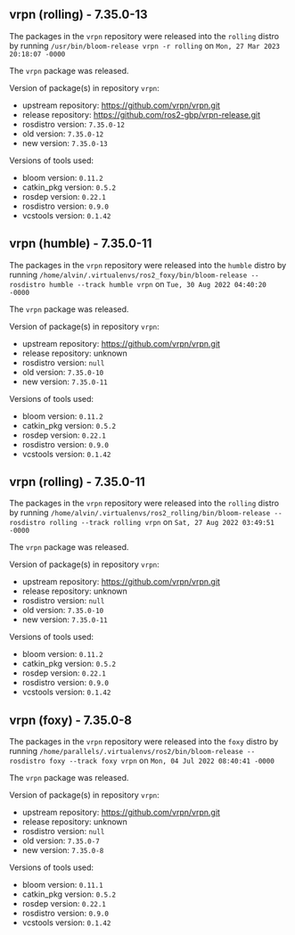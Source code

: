 ## vrpn (rolling) - 7.35.0-13

The packages in the `vrpn` repository were released into the `rolling` distro by running `/usr/bin/bloom-release vrpn -r rolling` on `Mon, 27 Mar 2023 20:18:07 -0000`

The `vrpn` package was released.

Version of package(s) in repository `vrpn`:

- upstream repository: https://github.com/vrpn/vrpn.git
- release repository: https://github.com/ros2-gbp/vrpn-release.git
- rosdistro version: `7.35.0-12`
- old version: `7.35.0-12`
- new version: `7.35.0-13`

Versions of tools used:

- bloom version: `0.11.2`
- catkin_pkg version: `0.5.2`
- rosdep version: `0.22.1`
- rosdistro version: `0.9.0`
- vcstools version: `0.1.42`


## vrpn (humble) - 7.35.0-11

The packages in the `vrpn` repository were released into the `humble` distro by running `/home/alvin/.virtualenvs/ros2_foxy/bin/bloom-release --rosdistro humble --track humble vrpn` on `Tue, 30 Aug 2022 04:40:20 -0000`

The `vrpn` package was released.

Version of package(s) in repository `vrpn`:

- upstream repository: https://github.com/vrpn/vrpn.git
- release repository: unknown
- rosdistro version: `null`
- old version: `7.35.0-10`
- new version: `7.35.0-11`

Versions of tools used:

- bloom version: `0.11.2`
- catkin_pkg version: `0.5.2`
- rosdep version: `0.22.1`
- rosdistro version: `0.9.0`
- vcstools version: `0.1.42`


## vrpn (rolling) - 7.35.0-11

The packages in the `vrpn` repository were released into the `rolling` distro by running `/home/alvin/.virtualenvs/ros2_rolling/bin/bloom-release --rosdistro rolling --track rolling vrpn` on `Sat, 27 Aug 2022 03:49:51 -0000`

The `vrpn` package was released.

Version of package(s) in repository `vrpn`:

- upstream repository: https://github.com/vrpn/vrpn.git
- release repository: unknown
- rosdistro version: `null`
- old version: `7.35.0-10`
- new version: `7.35.0-11`

Versions of tools used:

- bloom version: `0.11.2`
- catkin_pkg version: `0.5.2`
- rosdep version: `0.22.1`
- rosdistro version: `0.9.0`
- vcstools version: `0.1.42`


## vrpn (foxy) - 7.35.0-8

The packages in the `vrpn` repository were released into the `foxy` distro by running `/home/parallels/.virtualenvs/ros2/bin/bloom-release --rosdistro foxy --track foxy vrpn` on `Mon, 04 Jul 2022 08:40:41 -0000`

The `vrpn` package was released.

Version of package(s) in repository `vrpn`:

- upstream repository: https://github.com/vrpn/vrpn.git
- release repository: unknown
- rosdistro version: `null`
- old version: `7.35.0-7`
- new version: `7.35.0-8`

Versions of tools used:

- bloom version: `0.11.1`
- catkin_pkg version: `0.5.2`
- rosdep version: `0.22.1`
- rosdistro version: `0.9.0`
- vcstools version: `0.1.42`


